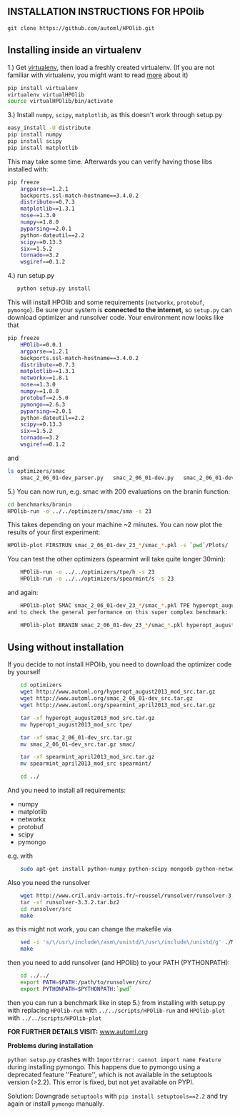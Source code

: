INSTALLATION INSTRUCTIONS FOR HPOlib
-------

``git clone https://github.com/automl/HPOlib.git``

Installing inside an virtualenv
-----------

1.) Get [virtualenv](http://www.virtualenv.org/en/latest/virtualenv.html#installation), then load a freshly created virtualenv. (If you are not familiar with virtualenv, you might want to read [more](http://www.virtualenv.org/en/latest/virtualenv.html) about it)

```bash
pip install virtualenv
virtualenv virtualHPOlib
source virtualHPOlib/bin/activate
```

3.) Install ``numpy``, ``scipy``, ``matplotlib``, as this doesn't work through setup.py
```bash
easy_install -U distribute
pip install numpy
pip install scipy
pip install matplotlib
```
This may take some time. Afterwards you can verify having those libs installed with:

```bash
pip freeze
    argparse==1.2.1
    backports.ssl-match-hostname==3.4.0.2
    distribute==0.7.3
    matplotlib==1.3.1
    nose==1.3.0
    numpy==1.8.0
    pyparsing==2.0.1
    python-dateutil==2.2
    scipy==0.13.3
    six==1.5.2
    tornado==3.2
    wsgiref==0.1.2
```

4.) run setup.py

```python
   python setup.py install
```

This will install HPOlib and some requirements (``networkx``, ``protobuf``, ``pymongo``).
Be sure your system is **connected to the internet**, so ``setup.py`` can download
optimizer and runsolver code. Your environment now looks like that

```bash
pip freeze
    HPOlib==0.0.1
    argparse==1.2.1
    backports.ssl-match-hostname==3.4.0.2
    distribute==0.7.3
    matplotlib==1.3.1
    networkx==1.8.1
    nose==1.3.0
    numpy==1.8.0
    protobuf==2.5.0
    pymongo==2.6.3
    pyparsing==2.0.1
    python-dateutil==2.2
    scipy==0.13.3
    six==1.5.2
    tornado==3.2
    wsgiref==0.1.2
```

and

```bash
ls optimizers/smac
    smac_2_06_01-dev_parser.py   smac_2_06_01-dev.py   smac_2_06_01-dev_src    smac_2_06_01-devDefault.cfg
```

5.) You can now run, e.g. smac with 200 evaluations on the branin function:

```bash
cd benchmarks/branin
HPOlib-run -o ../../optimizers/smac/sma -s 23
```

This takes depending on your machine ~2 minutes. You can now plot the results of your first experiment:

```bash
HPOlib-plot FIRSTRUN smac_2_06_01-dev_23_*/smac_*.pkl -s `pwd`/Plots/
```

You can test the other optimizers (spearmint will take quite longer 30min):

```bash
    HPOlib-run -o ../../optimizers/tpe/h -s 23
    HPOlib-run -o ../../optimizers/spearmint/s -s 23
```

and again:

```bash
    HPOlib-plot SMAC smac_2_06_01-dev_23_*/smac_*.pkl TPE hyperopt_august2013_mod_23_*/hyp*.pkl SPEARMINT spearmint_april2013_mod_23_*/spear*.pkl -s `pwd`/Plots/
and to check the general performance on this super complex benchmark:

    HPOlib-plot BRANIN smac_2_06_01-dev_23_*/smac_*.pkl hyperopt_august2013_mod_23_*/hyp*.pkl spearmint_april2013_mod_23_*/spear*.pkl -s `pwd`/Plots/
```

Using without installation
-----------


If you decide to not install HPOlib, you need to download the optimizer code by yourself

```bash
    cd optimizers
    wget http://www.automl.org/hyperopt_august2013_mod_src.tar.gz
    wget http://www.automl.org/smac_2_06_01-dev_src.tar.gz
    wget http://www.automl.org/spearmint_april2013_mod_src.tar.gz

    tar -xf hyperopt_august2013_mod_src.tar.gz
    mv hyperopt_august2013_mod_src tpe/

    tar -xf smac_2_06_01-dev_src.tar.gz
    mv smac_2_06_01-dev_src.tar.gz smac/

    tar -xf spearmint_april2013_mod_src.tar.gz
    mv spearmint_april2013_mod_src spearmint/

    cd ../
```

And you need to install all requirements:

* numpy
* matplotlib
* networkx
* protobuf
* scipy
* pymongo

e.g. with

```bash
    sudo apt-get install python-numpy python-scipy mongodb python-networkx python-protobuf
```

Also you need the runsolver

```bash
    wget http://www.cril.univ-artois.fr/~roussel/runsolver/runsolver-3.3.2.tar.bz2
    tar -xf runsolver-3.3.2.tar.bz2
    cd runsolver/src
    make
```

as this might not work, you can change the makefile via

```bash
    sed -i 's/\/usr\/include\/asm\/unistd/\/usr\/include\/unistd/g' ./Makefile
    make
```

then you need to add runsolver (and HPOlib) to your PATH (PYTHONPATH):

```bash
    cd ../../
    export PATH=$PATH:/path/to/runsolver/src/
    export PYTHONPATH=$PYTHONPATH:`pwd`
```

then you can run a benchmark like in step 5.) from installing with setup.py with replacing
``HPOlib-run`` with ``../../scripts/HPOlib-run`` and ``HPOlib-plot`` with ``../../scripts/HPOlib-plot``

**FOR FURTHER DETAILS VISIT:** www.automl.org


**Problems during installation**

``python setup.py`` crashes with ``ImportError: cannot import name Feature`` during installing pymongo. This happens due to pymongo using a deprecated feature ''Feature'', which is not available in the setuptools version (>2.2). This error is fixed, but not yet available on PYPI.

Solution: Downgrade ``setuptools`` with ``pip install setuptools==2.2`` and try again or install ``pymongo`` manually.

